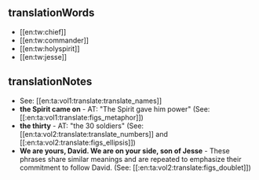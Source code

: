 ## translationWords

* [[en:tw:chief]]
* [[en:tw:commander]]
* [[en:tw:holyspirit]]
* [[en:tw:jesse]]

## translationNotes

* See: [[en:ta:vol1:translate:translate_names]]
* **the Spirit came on** - AT: "The Spirit gave him power" (See: [[:en:ta:vol1:translate:figs_metaphor]])
* **the thirty** - AT: "the 30 soldiers"  (See: [[en:ta:vol2:translate:translate_numbers]] and [[:en:ta:vol2:translate:figs_ellipsis]])
* **We are yours, David. We are on your side, son of Jesse** - These phrases share similar meanings and are repeated to emphasize their commitment to follow David. (See: [[:en:ta:vol2:translate:figs_doublet]])
